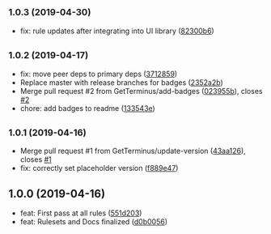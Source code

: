 ## <small>1.0.3 (2019-04-30)</small>

* fix: rule updates after integrating into UI library ([82300b6](https://github.com/GetTerminus/tslint-config-frontend/commit/82300b6))

## <small>1.0.2 (2019-04-17)</small>

* fix: move peer deps to primary deps ([3712859](https://github.com/GetTerminus/tslint-config-frontend/commit/3712859))
* Replace master with release branches for badges ([2352a2b](https://github.com/GetTerminus/tslint-config-frontend/commit/2352a2b))
* Merge pull request #2 from GetTerminus/add-badges ([023955b](https://github.com/GetTerminus/tslint-config-frontend/commit/023955b)), closes [#2](https://github.com/GetTerminus/tslint-config-frontend/issues/2)
* chore: add badges to readme ([133543e](https://github.com/GetTerminus/tslint-config-frontend/commit/133543e))

## <small>1.0.1 (2019-04-16)</small>

* Merge pull request #1 from GetTerminus/update-version ([43aa126](https://github.com/GetTerminus/tslint-config-frontend/commit/43aa126)), closes [#1](https://github.com/GetTerminus/tslint-config-frontend/issues/1)
* fix: correctly set placeholder version ([f889e47](https://github.com/GetTerminus/tslint-config-frontend/commit/f889e47))

## 1.0.0 (2019-04-16)

* feat: First pass at all rules ([551d203](https://github.com/GetTerminus/tslint-config-frontend/commit/551d203))
* feat: Rulesets and Docs finalized ([d0b0056](https://github.com/GetTerminus/tslint-config-frontend/commit/d0b0056))
